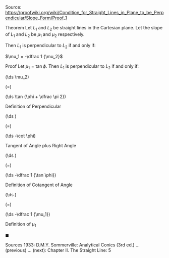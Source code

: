 # 

Source: https://proofwiki.org/wiki/Condition_for_Straight_Lines_in_Plane_to_be_Perpendicular/Slope_Form/Proof_1

Theorem
Let $L_1$ and $L_2$ be straight lines in the Cartesian plane.
Let the slope of $L_1$ and $L_2$ be $\mu_1$ and $\mu_2$ respectively.

Then $L_1$ is perpendicular to $L_2$ if and only if:

$\mu_1 = -\dfrac 1 {\mu_2}$


Proof
Let $\mu_1 = \tan \phi$.
Then $L_1$ is perpendicular to $L_2$ if and only if:














\(\ds \mu_2\)

\(=\)







\(\ds \tan {\phi + \dfrac \pi 2}\)





Definition of Perpendicular














\(\ds \)

\(=\)







\(\ds -\cot \phi\)





Tangent of Angle plus Right Angle














\(\ds \)

\(=\)







\(\ds -\dfrac 1 {\tan \phi}\)





Definition of Cotangent of Angle














\(\ds \)

\(=\)







\(\ds -\dfrac 1 {\mu_1}\)





Definition of $\mu_1$



$\blacksquare$


Sources
1933: D.M.Y. Sommerville: Analytical Conics (3rd ed.) ... (previous) ... (next): Chapter $\text {II}$. The Straight Line: $5$




